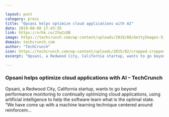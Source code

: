 ```yaml
---

layout: post
category: press
title: "Opsani helps optimize cloud applications with AI"
date: 2019-08-08 17:43:35
link: https://vrhk.co/2Yw2iOB
image: https://techcrunch.com/wp-content/uploads/2019/08/GettyImages-532029221.jpg?w=536
domain: techcrunch.com
author: "TechCrunch"
icon: https://techcrunch.com/wp-content/uploads/2015/02/cropped-cropped-favicon-gradient.png?w=180
excerpt: "Opsani, a Redwood City, California startup, wants to go beyond performance monitoring to continually optimizing cloud applications, using artificial intelligence to help the software learn what is the optimal state. “We have come up with a machine learning technique centered around reinforcem…"

---
```


### Opsani helps optimize cloud applications with AI – TechCrunch

Opsani, a Redwood City, California startup, wants to go beyond performance monitoring to continually optimizing cloud applications, using artificial intelligence to help the software learn what is the optimal state. “We have come up with a machine learning technique centered around reinforcem…